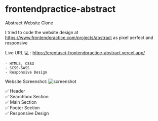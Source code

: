 # frontendpractice-abstract
Abstract Website Clone


I tried to code the website design at https://www.frontendpractice.com/projects/abstract as pixel perfect and responsive

Live URL 💻 : https://erentasci-frontendpractice-abstract.vercel.app/

```
- HTML5, CSS3
- SCSS-SASS
- Responsive Design
```
Website Screenshot:
![screenshot](https://www.frontendpractice.com/_next/image?url=%2Ffullsize%2FC2-abstract.png&w=1200&q=90)


✅ Header 
<br>
✅ Searchbox Section
<br>
✅ Main Section
<br>
✅ Footer Section
<br>
✅ Responsive Design


